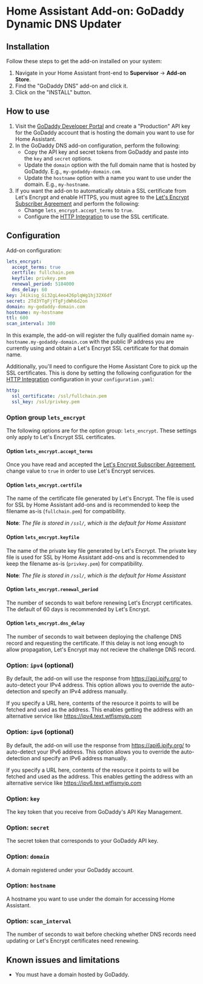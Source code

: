 # Home Assistant Add-on: GoDaddy Dynamic DNS Updater

## Installation

Follow these steps to get the add-on installed on your system:

1. Navigate in your Home Assistant front-end to **Supervisor** -> **Add-on Store**.
2. Find the "GoDaddy DNS" add-on and click it.
3. Click on the "INSTALL" button.

## How to use

1. Visit the [GoDaddy Developer Portal][godaddy-dev] and create a "Production" API key for the GoDaddy account that is hosting the domain you want to use for Home Assistant.
2. In the GoDaddy DNS add-on configuration, perform the following:
   - Copy the API key and secret tokens from GoDaddy and paste into the `key` and `secret` options.
   - Update the `domain` option with the full domain name that is hosted by GoDaddy. E.g., `my-godaddy-domain.com`.
   - Update the `hostname` option with a name you want to use under the domain. E.g., `my-hostname`.
3. If you want the add-on to automatically obtain a SSL certificate from Let's Encrypt and enable HTTPS, you must agree to the [Let's Encrypt Subscriber Agreement][le-legal] and perform the following:
   - Change `lets_encrypt.accept_terms` to `true`.
   - Configure the [HTTP Integration][http-integration] to use the SSL certificate.

## Configuration

Add-on configuration:

```yaml
lets_encrypt:
  accept_terms: true
  certfile: fullchain.pem
  keyfile: privkey.pem
  renewal_period: 5184000
  dns_delay: 60
key: J4ikisg_Gi32gL4eo426plqWg1hj32X6df
secret: 2Td3YTgFjYTgFjdWh6d2on
domain: my-godaddy-domain.com
hostname: my-hostname
ttl: 600
scan_interval: 300
```

In this example, the add-on will register the fully qualified domain name `my-hostname.my-godaddy-domain.com` with the public IP address you are currently using and obtain a Let's Encrypt SSL certificate for that domain name.

Additionally, you'll need to configure the Home Assistant Core to pick up the SSL certificates.
This is done by setting the following configuration for the [HTTP Integration][http-integration] configuration in your `configuration.yaml`:

```yaml
http:
  ssl_certificate: /ssl/fullchain.pem
  ssl_key: /ssl/privkey.pem
```

### Option group `lets_encrypt`

The following options are for the option group: `lets_encrypt`.
These settings only apply to Let's Encrypt SSL certificates.

#### Option `lets_encrypt.accept_terms`

Once you have read and accepted the [Let's Encrypt Subscriber Agreement][le-legal], change value to `true` in order to use Let's Encrypt services.

#### Option `lets_encrypt.certfile`

The name of the certificate file generated by Let's Encrypt.
The file is used for SSL by Home Assistant add-ons and is recommended to keep the filename as-is (`fullchain.pem`) for compatibility.

**Note**: _The file is stored in `/ssl/`, which is the default for Home Assistant_

#### Option `lets_encrypt.keyfile`

The name of the private key file generated by Let's Encrypt.
The private key file is used for SSL by Home Assistant add-ons and is recommended to keep the filename as-is (`privkey.pem`) for compatibility.

**Note**: _The file is stored in `/ssl/`, which is the default for Home Assistant_

#### Option `lets_encrypt.renewal_period`

The number of seconds to wait before renewing Let's Encrypt certificates.
The default of 60 days is recommended by Let's Encrypt.

#### Option `lets_encrypt.dns_delay`

The number of seconds to wait between deploying the challenge DNS record and requesting the certificate.
If this delay is not long enough to allow propagation, Let's Encrypt may not recieve the challenge DNS record.

### Option: `ipv4` (optional)

By default, the add-on will use the response from https://api.ipify.org/ to auto-detect your IPv4 address.
This option allows you to override the auto-detection and specify an IPv4 address manually.

If you specify a URL here, contents of the resource it points to will be fetched and used as the address.
This enables getting the address with an alternative service like https://ipv4.text.wtfismyip.com

### Option: `ipv6` (optional)

By default, the add-on will use the response from https://api6.ipify.org/ to auto-detect your IPv6 address.
This option allows you to override the auto-detection and specify an IPv6 address manually.

If you specify a URL here, contents of the resource it points to will be fetched and used as the address.
This enables getting the address with an alternative service like https://ipv6.text.wtfismyip.com

### Option: `key`

The key token that you receive from GoDaddy's API Key Management.

### Option: `secret`

The secret token that corresponds to your GoDaddy API key.

### Option: `domain`

A domain registered under your GoDaddy account.

### Option: `hostname`

A hostname you want to use under the domain for accessing Home Assistant.

### Option: `scan_interval`

The number of seconds to wait before checking whether DNS records need updating or Let's Encrypt certificates need renewing.

## Known issues and limitations

- You must have a domain hosted by GoDaddy.

[issue]: https://github.com/mreditor97/addon-dns-godaddy/issues
[godaddy-dev]: https://developer.godaddy.com/
[le-legal]: https://letsencrypt.org/repository/
[http-integration]: https://www.home-assistant.io/integrations/http/
